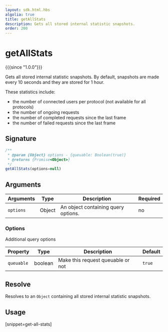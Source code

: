 ```yaml
---
layout: sdk.html.hbs
algolia: true
title: getAllStats
description: Gets all stored internal statistic snapshots.
order: 200
---
```


# getAllStats

{{{since "1.0.0"}}}

Gets all stored internal statistic snapshots.
By default, snapshots are made every 10 seconds and they are stored for 1 hour.

These statistics include:

* the number of connected users per protocol (not available for all protocols)
* the number of ongoing requests
* the number of completed requests since the last frame
* the number of failed requests since the last frame

## Signature
```javascript
/**
 * @param {Object} options - {queuable: Boolean(true)}
 * @returns {Promise<Object>}
 */
getAllStats(options=null)
```

## Arguments

| Arguments | Type   | Description                         | Required |
| --------- | ------ | ----------------------------------- | -------- |
| `options` | Object | An object containing query options. | no       |

### **Options**

Additional query options

| Property   | Type    | Description                       | Default |
| ---------- | ------- | --------------------------------- | ------- |
| `queuable` | boolean | Make this request queuable or not | `true`  |


## Resolve

Resolves to an `Object` containing all stored internal statistic snapshots.

## Usage

[snippet=get-all-stats]
